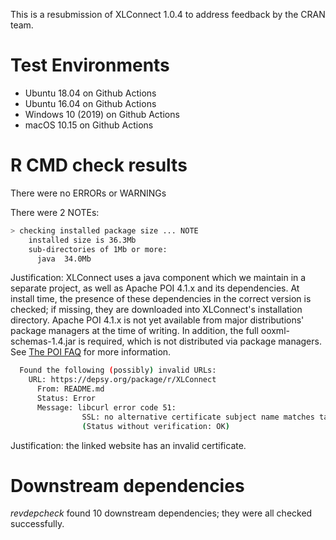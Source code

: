 This is a resubmission of XLConnect 1.0.4 to address feedback by the CRAN team.
# Test Environments

* Ubuntu 18.04 on Github Actions
* Ubuntu 16.04 on Github Actions
* Windows 10 (2019) on Github Actions
* macOS 10.15 on Github Actions

# R CMD check results

There were no ERRORs or WARNINGs

There were 2 NOTEs:

```sh
> checking installed package size ... NOTE
    installed size is 36.3Mb
    sub-directories of 1Mb or more:
      java  34.0Mb
```

Justification: XLConnect uses a java component which we maintain in a separate project, as well as Apache POI 4.1.x and its dependencies. At install time, the presence of these dependencies in the correct version is checked; if missing, they are downloaded into XLConnect's installation directory. Apache POI 4.1.x is not yet available from major distributions' package managers at the time of writing. In addition, the full ooxml-schemas-1.4.jar is required, which is not distributed via package managers. See [The POI FAQ](https://poi.apache.org/help/faq.html#faq-N10109) for more information.

```sh  
  Found the following (possibly) invalid URLs:
    URL: https://depsy.org/package/r/XLConnect
      From: README.md
      Status: Error
      Message: libcurl error code 51:
                SSL: no alternative certificate subject name matches target host name 'depsy.org'
                (Status without verification: OK)
```

Justification: the linked website has an invalid certificate.

# Downstream dependencies

_revdepcheck_ found 10 downstream dependencies; they were all checked successfully.
